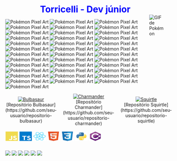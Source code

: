 <div align="center">
  <h1 style="color:blue;margin-bottom: 0;">Torricelli - Dev júnior</h1>
  
</div>
<img src="https://i.pinimg.com/originals/fe/61/dc/fe61dc2b7ef08a538b906eced7fa5cb5.gif" alt="GIF de Pokémon" width="50" style="float: right; margin-left: 10px;"/>
<p>
  <img src="https://i.pinimg.com/originals/32/eb/23/32eb230b326ee3c76e64f619a06f6ebb.png" alt="Pokémon Pixel Art" width="20"/>
  <img src="https://i.pinimg.com/originals/32/eb/23/32eb230b326ee3c76e64f619a06f6ebb.png" alt="Pokémon Pixel Art" width="20"/>
  <img src="https://i.pinimg.com/originals/32/eb/23/32eb230b326ee3c76e64f619a06f6ebb.png" alt="Pokémon Pixel Art" width="20"/>
  <img src="https://i.pinimg.com/originals/32/eb/23/32eb230b326ee3c76e64f619a06f6ebb.png" alt="Pokémon Pixel Art" width="20"/>
  <img src="https://i.pinimg.com/originals/32/eb/23/32eb230b326ee3c76e64f619a06f6ebb.png" alt="Pokémon Pixel Art" width="20"/>
  <img src="https://i.pinimg.com/originals/32/eb/23/32eb230b326ee3c76e64f619a06f6ebb.png" alt="Pokémon Pixel Art" width="20"/>
  <img src="https://i.pinimg.com/originals/32/eb/23/32eb230b326ee3c76e64f619a06f6ebb.png" alt="Pokémon Pixel Art" width="20"/>
  <img src="https://i.pinimg.com/originals/32/eb/23/32eb230b326ee3c76e64f619a06f6ebb.png" alt="Pokémon Pixel Art" width="20"/>
  <img src="https://i.pinimg.com/originals/32/eb/23/32eb230b326ee3c76e64f619a06f6ebb.png" alt="Pokémon Pixel Art" width="20"/>
  <img src="https://i.pinimg.com/originals/32/eb/23/32eb230b326ee3c76e64f619a06f6ebb.png" alt="Pokémon Pixel Art" width="20"/>
  <img src="https://i.pinimg.com/originals/32/eb/23/32eb230b326ee3c76e64f619a06f6ebb.png" alt="Pokémon Pixel Art" width="20"/>
  <img src="https://i.pinimg.com/originals/32/eb/23/32eb230b326ee3c76e64f619a06f6ebb.png" alt="Pokémon Pixel Art" width="20"/>
  <img src="https://i.pinimg.com/originals/32/eb/23/32eb230b326ee3c76e64f619a06f6ebb.png" alt="Pokémon Pixel Art" width="20"/>
  <img src="https://i.pinimg.com/originals/32/eb/23/32eb230b326ee3c76e64f619a06f6ebb.png" alt="Pokémon Pixel Art" width="20"/>
  <img src="https://i.pinimg.com/originals/32/eb/23/32eb230b326ee3c76e64f619a06f6ebb.png" alt="Pokémon Pixel Art" width="20"/>
  <img src="https://i.pinimg.com/originals/32/eb/23/32eb230b326ee3c76e64f619a06f6ebb.png" alt="Pokémon Pixel Art" width="20"/>
  <img src="https://i.pinimg.com/originals/32/eb/23/32eb230b326ee3c76e64f619a06f6ebb.png" alt="Pokémon Pixel Art" width="20"/>
  <img src="https://i.pinimg.com/originals/32/eb/23/32eb230b326ee3c76e64f619a06f6ebb.png" alt="Pokémon Pixel Art" width="20"/>
  <img src="https://i.pinimg.com/originals/32/eb/23/32eb230b326ee3c76e64f619a06f6ebb.png" alt="Pokémon Pixel Art" width="20"/>
  <img src="https://i.pinimg.com/originals/32/eb/23/32eb230b326ee3c76e64f619a06f6ebb.png" alt="Pokémon Pixel Art" width="20"/>
  <img src="https://i.pinimg.com/originals/32/eb/23/32eb230b326ee3c76e64f619a06f6ebb.png" alt="Pokémon Pixel Art" width="20"/>
  <img src="https://i.pinimg.com/originals/32/eb/23/32eb230b326ee3c76e64f619a06f6ebb.png" alt="Pokémon Pixel Art" width="20"/>
  <img src="https://i.pinimg.com/originals/32/eb/23/32eb230b326ee3c76e64f619a06f6ebb.png" alt="Pokémon Pixel Art" width="20"/>
  <img src="https://i.pinimg.com/originals/32/eb/23/32eb230b326ee3c76e64f619a06f6ebb.png" alt="Pokémon Pixel Art" width="20"/>
  <img src="https://i.pinimg.com/originals/32/eb/23/32eb230b326ee3c76e64f619a06f6ebb.png" alt="Pokémon Pixel Art" width="20"/>
  <img src="https://i.pinimg.com/originals/32/eb/23/32eb230b326ee3c76e64f619a06f6ebb.png" alt="Pokémon Pixel Art" width="20"/>
  <img src="https://i.pinimg.com/originals/32/eb/23/32eb230b326ee3c76e64f619a06f6ebb.png" alt="Pokémon Pixel Art" width="20"/>
  <img src="https://i.pinimg.com/originals/32/eb/23/32eb230b326ee3c76e64f619a06f6ebb.png" alt="Pokémon Pixel Art" width="20"/>
  <img src="https://i.pinimg.com/originals/32/eb/23/32eb230b326ee3c76e64f619a06f6ebb.png" alt="Pokémon Pixel Art" width="20"/>
  <img src="https://i.pinimg.com/originals/32/eb/23/32eb230b326ee3c76e64f619a06f6ebb.png" alt="Pokémon Pixel Art" width="20"/>
  <img src="https://i.pinimg.com/originals/32/eb/23/32eb230b326ee3c76e64f619a06f6ebb.png" alt="Pokémon Pixel Art" width="20"/>
  <img src="https://i.pinimg.com/originals/32/eb/23/32eb230b326ee3c76e64f619a06f6ebb.png" alt="Pokémon Pixel Art" width="20"/>
  <img src="https://i.pinimg.com/originals/32/eb/23/32eb230b326ee3c76e64f619a06f6ebb.png" alt="Pokémon Pixel Art" width="20"/>
  <img src="https://i.pinimg.com/originals/32/eb/23/32eb230b326ee3c76e64f619a06f6ebb.png" alt="Pokémon Pixel Art" width="20"/>
  <img src="https://i.pinimg.com/originals/32/eb/23/32eb230b326ee3c76e64f619a06f6ebb.png" alt="Pokémon Pixel Art" width="20"/>
  <img src="https://i.pinimg.com/originals/32/eb/23/32eb230b326ee3c76e64f619a06f6ebb.png" alt="Pokémon Pixel Art" width="20"/>
  <img src="https://i.pinimg.com/originals/32/eb/23/32eb230b326ee3c76e64f619a06f6ebb.png" alt="Pokémon Pixel Art" width="20"/>





<div style="display: flex; align-items: center;">
  <div style="text-align: center; margin-right: 20px;">
    <a href="https://pokemondb.net/pokedex/bulbasaur"><img src="https://img.pokemondb.net/sprites/ruby-sapphire/normal/bulbasaur.png" alt="Bulbasaur" style="width: 80px; height: 80px;"></a><br>
    [Repositório Bulbasaur](https://github.com/seu-usuario/repositorio-bulbasaur)
  </div>
  <div style="text-align: center; margin-right: 20px;">
    <a href="https://pokemondb.net/pokedex/charmander"><img src="https://img.pokemondb.net/sprites/ruby-sapphire/normal/charmander.png" alt="Charmander" style="width: 80px; height: 80px;"></a><br>
    [Repositório Charmander](https://github.com/seu-usuario/repositorio-charmander)
  </div>
  <div style="text-align: center;">
    <a href="https://pokemondb.net/pokedex/squirtle"><img src="https://img.pokemondb.net/sprites/ruby-sapphire/normal/squirtle.png" alt="Squirtle" style="width: 80px; height: 80px;"></a><br>
    [Repositório Squirtle](https://github.com/seu-usuario/repositorio-squirtle)
  </div>
</div>





<div style="display: inline_block"><br>
  <img align="center" alt="Rafa-Js" height="30" width="40" src="https://raw.githubusercontent.com/devicons/devicon/master/icons/javascript/javascript-plain.svg">
  <img align="center" alt="Rafa-Ts" height="30" width="40" src="https://raw.githubusercontent.com/devicons/devicon/master/icons/typescript/typescript-plain.svg">
  <img align="center" alt="Rafa-React" height="30" width="40" src="https://raw.githubusercontent.com/devicons/devicon/master/icons/react/react-original.svg">
  <img align="center" alt="Rafa-HTML" height="30" width="40" src="https://raw.githubusercontent.com/devicons/devicon/master/icons/html5/html5-original.svg">
  <img align="center" alt="Rafa-CSS" height="30" width="40" src="https://raw.githubusercontent.com/devicons/devicon/master/icons/css3/css3-original.svg">
  <img align="center" alt="Rafa-Python" height="30" width="40" src="https://raw.githubusercontent.com/devicons/devicon/master/icons/python/python-original.svg">
  <img align="center" alt="Rafa-Csharp" height="30" width="40" src="https://raw.githubusercontent.com/devicons/devicon/master/icons/csharp/csharp-original.svg">
</div>
  
  ##
 
<div> 
  <a href="https://www.youtube.com/channel/UC_-uuuZbY0AAt9CViNzvc-Q" target="_blank"><img src="https://img.shields.io/badge/YouTube-FF0000?style=for-the-badge&logo=youtube&logoColor=white" target="_blank"></a>
  <a href="https://instagram.com/rafaballerini" target="_blank"><img src="https://img.shields.io/badge/-Instagram-%23E4405F?style=for-the-badge&logo=instagram&logoColor=white" target="_blank"></a>
 	<a href="https://www.twitch.tv/rafaballerinii" target="_blank"><img src="https://img.shields.io/badge/Twitch-9146FF?style=for-the-badge&logo=twitch&logoColor=white" target="_blank"></a>
 <a href="https://discord.gg/wagxzStdcR" target="_blank"><img src="https://img.shields.io/badge/Discord-7289DA?style=for-the-badge&logo=discord&logoColor=white" target="_blank"></a> 
  <a href = "mailto:contatorafaballerini@gmail.com"><img src="https://img.shields.io/badge/-Gmail-%23333?style=for-the-badge&logo=gmail&logoColor=white" target="_blank"></a>
  <a href="https://www.linkedin.com/in/rafaella-ballerini-45875016a" target="_blank"><img src="https://img.shields.io/badge/-LinkedIn-%230077B5?style=for-the-badge&logo=linkedin&logoColor=white" target="_blank"></a> 
  
</div>
